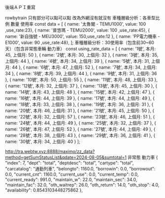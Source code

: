 後端ＡＰＩ重寫

rowbytrain 只有部分可以點可以點
改為外網沒有就沒有
車種層級分析：各車型比例 數量 使用率
const data = [
  { name: '太魯閣 - TEMU1000', value: 100 ,use_rate:23},
  { name: '普悠瑪 - TEMU2000', value: 100 ,use_rate:45},
  { name: '新自強號 - MEU3000', value: 150,use_rate:12 },
  { name: 'PP電力機車 - E1000', value: 90 ,use_rate:48},
];
車種層級分析：30使用率（包含前30~60天）（包含非常態車輛 動力車）
const using_rate_data = [
  { name: '1號', 本月: 45, 上個月: 50 },
  { name: '2號', 本月: 30, 上個月: 32 },
  { name: '3號', 本月: 35, 上個月: 44 },
  { name: '4號', 本月: 34, 上個月: 39 },
  { name: '5號', 本月: 31, 上個月: 44 },
  { name: '6號', 本月: 47, 上個月: 52 },
  { name: '7號', 本月: 34, 上個月: 34 },
  { name: '8號', 本月: 39, 上個月: 44 },
  { name: '9號', 本月: 31, 上個月: 36 },
  { name: '10號', 本月: 50, 上個月: 55 },
  { name: '11號', 本月: 48, 上個月: 33 },
  { name: '12號', 本月: 32, 上個月: 37 },
  { name: '13號', 本月: 45, 上個月: 30 },
  { name: '14號', 本月: 43, 上個月: 48 },
  { name: '15號', 本月: 42, 上個月: 47 },
  { name: '16號', 本月: 44, 上個月: 39 },
  { name: '17號', 本月: 44, 上個月: 49 },
  { name: '18號', 本月: 33, 上個月: 38 },
  { name: '19號', 本月: 36, 上個月: 31 },
  { name: '20號', 本月: 46, 上個月: 31 },
  { name: '21號', 本月: 45, 上個月: 50 },
  { name: '22號', 本月: 32, 上個月: 57 },
  { name: '23號', 本月: 46, 上個月: 51 },
  { name: '24號', 本月: 44, 上個月: 49 },
  { name: '25號', 本月: 32, 上個月: 37 },
  { name: '26號', 本月: 47, 上個月: 52 },
  { name: '27號', 本月: 44, 上個月: 49 },
  { name: '28號', 本月: 38, 上個月: 43 },
  { name: '29號', 本月: 36, 上個月: 41 },
  { name: '30號', 本月: 34, 上個月: 40 }
];

http://tra.webtw.xyz:8888/maximo/zz_data?method=getSumStatusList&qdate=2024-08-05&sumtotal=1
非常態 動力車
{
            "index": 7,
            "dept": "total",
            "deptdesc": "total",
            "cartype": "total",
            "carcatalog": "通勤列車",
            "belongto": 1160.0,
            "borrowin": 0.0,
            "borrowout": 0.0,
            "current_cnt": 1160.0,
            "current_use": 0.0,
            "current_temp": 0.0,
            "current_ready": 991.0,
            "maintain_w": 22.0,
            "maintain_sec": 34.0,
            "maintain_fac": 32.0,
            "oth_waitrep": 26.0,
            "oth_return": 14.0,
            "oth_stop": 4.0,
            "availability": 0.8543103448275862
        },